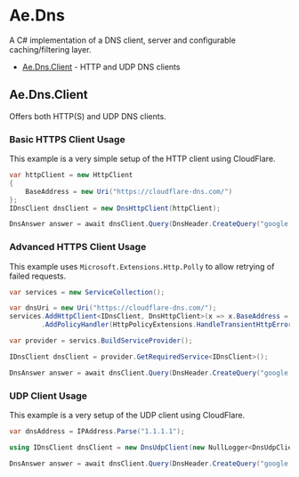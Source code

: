 # Ae.Dns
A C# implementation of a DNS client, server and configurable caching/filtering layer.
* [Ae.Dns.Client](#Ae.Dns.Client) - HTTP and UDP DNS clients

## Ae.Dns.Client
Offers both HTTP(S) and UDP DNS clients.
### Basic HTTPS Client Usage
This example is a very simple setup of the HTTP client using CloudFlare.
```csharp
var httpClient = new HttpClient
{
    BaseAddress = new Uri("https://cloudflare-dns.com/")
};
IDnsClient dnsClient = new DnsHttpClient(httpClient);

DnsAnswer answer = await dnsClient.Query(DnsHeader.CreateQuery("google.com"));
```
### Advanced HTTPS Client Usage
This example uses `Microsoft.Extensions.Http.Polly` to allow retrying of failed requests.
```csharp
var services = new ServiceCollection();

var dnsUri = new Uri("https://cloudflare-dns.com/");
services.AddHttpClient<IDnsClient, DnsHttpClient>(x => x.BaseAddress = dnsUri)
        .AddPolicyHandler(HttpPolicyExtensions.HandleTransientHttpError());

var provider = servics.BuildServiceProvider();

IDnsClient dnsClient = provider.GetRequiredService<IDnsClient>();

DnsAnswer answer = await dnsClient.Query(DnsHeader.CreateQuery("google.com"));
```
### UDP Client Usage
This example is a very setup of the UDP client using CloudFlare.
```csharp
var dnsAddress = IPAddress.Parse("1.1.1.1");

using IDnsClient dnsClient = new DnsUdpClient(new NullLogger<DnsUdpClient>(), dnsAddress);

DnsAnswer answer = await dnsClient.Query(DnsHeader.CreateQuery("google.com"));
```
